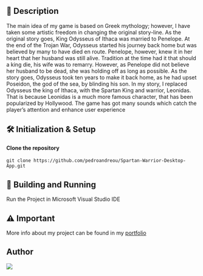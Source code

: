## 📰 Description
The main idea of my game is based on Greek mythology; however, I have taken some artistic freedom in changing the original story-line. As the original story goes, King Odysseus of Ithaca was married to Penelope. At the end of the Trojan War, Odysseus started his journey back home but was believed by many to have died en route. Penelope, however, knew it in her heart that her husband was still alive. Tradition at the time had it that should a king die, his wife was to remarry. However, as Penelope did not believe her husband to be dead, she was holding off as long as possible. As the story goes, Odysseus took ten years to make it back home, as he had upset Poseidon, the god of the sea, by blinding his son. In my story, I replaced Odysseus the king of Ithaca, with the Spartan King and warrior, Leonidas. That is because Leonidas is a much more famous character, that has been popularized by Hollywood. The game has got many sounds which catch the player’s attention and enhance user experience

## 🛠 Initialization & Setup
#### Clone the repository  
    git clone https://github.com/pedroandreou/Spartan-Warrior-Desktop-App.git


## 🚀 Building and Running
Run the Project in Microsoft Visual Studio IDE


## ⚠ Important
More info about my project can be found in my [portfolio](https://pedroandreou.github.io/#SpartanWariorDesktopApp)

## Author  
<a href="https://www.linkedin.com/in/petrosandreou80/">
  <img align="center" src="https://img.shields.io/badge/Petros LinkedIn-0077B5?style=for-the-badge&logo=linkedin&logoColor=white" />
</a>
